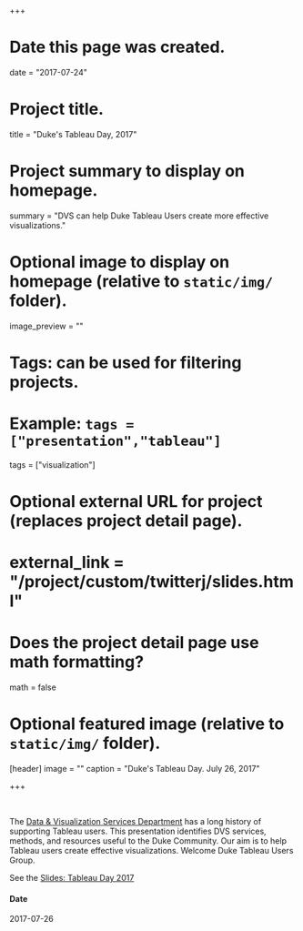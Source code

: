 +++
# Date this page was created.
date = "2017-07-24"

# Project title.
title = "Duke's Tableau Day, 2017"

# Project summary to display on homepage.
summary = "DVS can help Duke Tableau Users create more effective visualizations."

# Optional image to display on homepage (relative to `static/img/` folder).
image_preview = ""

# Tags: can be used for filtering projects.
# Example: `tags = ["presentation","tableau"]`
tags = ["visualization"]

# Optional external URL for project (replaces project detail page).
# external_link = "/project/custom/twitterj/slides.html"

# Does the project detail page use math formatting?
math = false

# Optional featured image (relative to `static/img/` folder).
[header]
image = ""
caption = "Duke's Tableau Day.  July 26, 2017"

+++

&nbsp;

The [Data & Visualization Services Department](http://library.duke.edu/data) has a long history of supporting Tableau users.  This presentation identifies DVS services, methods, and resources useful to the Duke Community.  Our aim is to  help Tableau users create effective visualizations.  Welcome Duke Tableau Users Group.  

See the [Slides:  Tableau Day 2017](/project/custom/tableau-day-2017/)

#### Date
2017-07-26